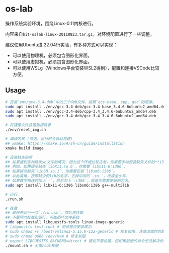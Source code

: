 # os-lab

操作系统实验环境，围绕Linux-0.11内核进行。

内容来自`hit-oslab-linux-20110823.tar.gz`，对环境配置进行了一些调整。

建议使用Ubuntu进 22.04行实验，有多种方式可以实现：

- 可以使用物理机，必须包含图形化界面。
- 可以使用虚拟机，必须包含图形化界面。
- 可以使用WSLg（Windows平台安装WSL2得到），配置和连接VSCode比较方便。

## Usage

```sh
# 安装`env/gcc-3.4-deb`中的三个deb文件，按照`gcc-base, cpp, gcc`的顺序。
sudo apt install ./env/gcc-3.4-deb/gcc-3.4-base_3.4.6-6ubuntu2_amd64.deb
sudo apt install ./env/gcc-3.4-deb/cpp-3.4_3.4.6-6ubuntu2_amd64.deb
sudo apt install ./env/gcc-3.4-deb/gcc-3.4_3.4.6-6ubuntu2_amd64.deb

# 将镜像文件放置到根目录
./env/reset_img.sh

# 编译内核 (可选，运行时会自动构建)
## xmake: https://xmake.io/#/zh-cn/guide/installation
xmake build image

# 安装缺失的库
## 如果遇到各种缺失so文件的情况，因为这个环境比较古老，你需要手动安装缺失文件的**i386版本**。
## 例如，如果提示缺失`libX11.so.6`，你需要`libx11-6:i386`，
## 如果提示缺失`libSM.so.1`，你需要安装`libsm6:i386`。
## 以此类推，按照缺少的lib的名字，去掉中间的`.so.`，改成全小写，
## 如果数字相连则加上`-`，然后加上`:i386`，就是你需要安装的包名。
sudo apt install libx11-6:i386 libsm6:i386 g++-multilib

# 运行
./run.sh

# 挂载
## 最好先运行一次`./run.sh`，然后再挂载
## 不要同时挂载和运行，可能损坏文件系统
sudo apt install libguestfs-tools linux-image-generic
# libguestfs-test-tool # 测试是否安装成功
# sudo chmod +r /boot/vmlinuz-5.15.0-122-generic # 修复权限，注意改成你的版本
# sudo chmod 0666 /dev/kvm # 修复权限
# export LIBGUESTFS_BACKEND=direct # 建议不要设置，但如果前面的命令无法解决你的问题，可以尝试设置这个环境变量
./mount.sh # 无需root权限
```
